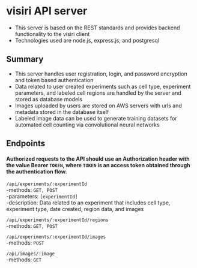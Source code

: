 # visiri API server
- This server is based on the REST standards and provides backend functionality to the visiri client
- Technologies used are node.js, express.js, and postgresql
## Summary
- This server handles user registration, login, and password encryption and token based authentication
- Data related to user created experiments such as cell type, experiment parameters, and labeled cell regions are handled by the server and stored as database models
- Images uploaded by users are stored on AWS servers with urls and metadata stored in the database itself
- Labeled image data can be used to generate training datasets for automated cell counting via convolutional neural networks

## Endpoints

#### Authorized requests to the API should use an Authorization header with the value Bearer `TOKEN`, where `TOKEN` is an access token obtained through the authentication flow.
  
`/api/experiments/:experimentId`  
-methods: `GET, POST`  
-parameters: `[experimentId]`  
-description: Data related to an experiment that includes cell type, experiment type, date created, region data, and images  
  
`/api/experiments/:experimentId/regions`  
-methods: `GET, POST`  
  
`/api/experiments/:experimentId/images`  
-methods: `POST`  
  
`/api/images/:image`  
-methods: `GET`  
  
